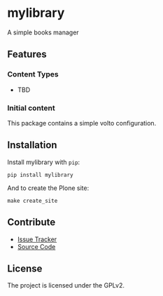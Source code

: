 # mylibrary

A simple books manager

## Features

### Content Types

- TBD

### Initial content

This package contains a simple volto configuration.

Installation
------------

Install mylibrary with `pip`:

```shell
pip install mylibrary
```
And to create the Plone site:

```shell
make create_site
```

## Contribute

- [Issue Tracker](https://github.com/GhitaB/mylibrary/issues)
- [Source Code](https://github.com/GhitaB/mylibrary/)

## License

The project is licensed under the GPLv2.
